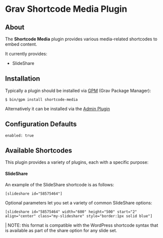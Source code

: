 # Grav Shortcode Media Plugin

## About

The **Shortcode Media** plugin provides various media-related shortcodes to embed content.

It currently provides:

* SlideShare

## Installation

Typically a plugin should be installed via [GPM](http://learn.getgrav.org/advanced/grav-gpm) (Grav Package Manager):

```
$ bin/gpm install shortcode-media
```

Alternatively it can be installed via the [Admin Plugin](http://learn.getgrav.org/admin-panel/plugins)

## Configuration Defaults

```
enabled: true
```

## Available Shortcodes

This plugin provides a variety of plugins, each with a specific purpose:

#### SlideShare

An example of the SlideShare shortcode is as follows:

```
[slideshare id="58575464"]
```

Optional parameters let you set a variety of common SlideShare options:

```
[slideshare id="58575464" width="600" height="500" start="2" align="center" class="my-slideshare" style="border:1px solid blue"]
```

| NOTE: this format is compatible with the WordPress shortcode syntax that is available as part of the share option for any slide set.

